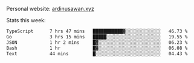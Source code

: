 Personal website: [ardinusawan.xyz](https://ardinusawan.xyz)

Stats this week:
<!--START_SECTION:waka-->

```txt
TypeScript      7 hrs 47 mins   ███████████▓░░░░░░░░░░░░░   46.73 %
Go              3 hrs 15 mins   █████░░░░░░░░░░░░░░░░░░░░   19.55 %
JSON            1 hr 2 mins     █▓░░░░░░░░░░░░░░░░░░░░░░░   06.23 %
Bash            1 hr            █▓░░░░░░░░░░░░░░░░░░░░░░░   06.08 %
Text            44 mins         █░░░░░░░░░░░░░░░░░░░░░░░░   04.43 %
```

<!--END_SECTION:waka-->
